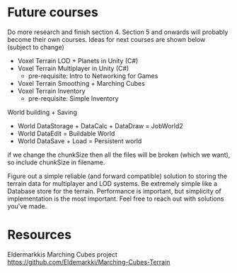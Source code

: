 # Future courses
Do more research and finish section 4. Section 5 and onwards will probably become their own courses. Ideas for next courses are shown below (subject to change)
- Voxel Terrain LOD + Planets in Unity (C#)
- Voxel Terrain Multiplayer in Unity (C#)
    - pre-requisite: Intro to Networking for Games
- Voxel Terrain Smoothing + Marching Cubes
- Voxel Terrain Inventory
    - pre-requisite: Simple Inventory

World building + Saving
 - World DataStorage + DataCalc + DataDraw = JobWorld2
 - World DataEdit = Buildable World
 - World DataSave + Load = Persistent world

if we change the chunkSize then all the files will be broken (which we want), so include chunkSize in filename.

Figure out a simple reliable (and forward compatible) solution to storing the terrain data for multiplayer and LOD systems. Be extremely simple like a Database store for the terrain. Performance is important, but simplicity of implementation is the most important. Feel free to reach out with solutions you've made.

# Resources
Eldermarkkis Marching Cubes project https://github.com/Eldemarkki/Marching-Cubes-Terrain

